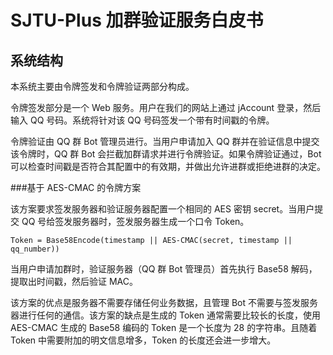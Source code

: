 # SJTU-Plus 加群验证服务白皮书

## 系统结构

本系统主要由令牌签发和令牌验证两部分构成。

令牌签发部分是一个 Web 服务。用户在我们的网站上通过 jAccount 登录，然后输入 QQ 号码。系统将针对该 QQ 号码签发一个带有时间戳的令牌。

令牌验证由 QQ 群 Bot 管理员进行。当用户申请加入 QQ 群并在验证信息中提交该令牌时，QQ 群 Bot 会拦截加群请求并进行令牌验证。如果令牌验证通过，Bot 可以检查时间戳是否符合其配置中的有效期，并做出允许进群或拒绝进群的决定。

###基于 AES-CMAC 的令牌方案

该方案要求签发服务器和验证服务器配置一个相同的 AES 密钥 secret。当用户提交 QQ 号给签发服务器时，签发服务器生成一个口令 Token。

```
Token = Base58Encode(timestamp || AES-CMAC(secret, timestamp || qq_number))
```

当用户申请加群时，验证服务器（QQ 群 Bot 管理员）首先执行 Base58 解码，提取出时间戳，然后验证 MAC。

该方案的优点是服务器不需要存储任何业务数据，且管理 Bot 不需要与签发服务器进行任何的通信。该方案的缺点是生成的 Token 通常需要比较长的长度，使用 AES-CMAC 生成的 Base58 编码的 Token 是一个长度为 28 的字符串。且随着 Token 中需要附加的明文信息增多，Token 的长度还会进一步增大。
